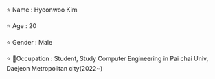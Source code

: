 <!---
Gyeoul-kim/Gyeoul-kim is a ✨ special ✨ repository because its `README.md` (this file) appears on your GitHub profile.
You can click the Preview link to take a look at your changes.
--->

⭐️ Name : Hyeonwoo Kim

⭐️ Age : 20

⭐️ Gender : Male

⭐️ Occupation : Student, Study Computer Engineering in Pai chai Univ, Daejeon Metropolitan city(2022~)
